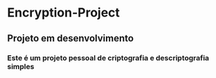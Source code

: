 # Encryption-Project

## Projeto em desenvolvimento

### Este é um projeto pessoal de criptografia e descriptografia simples 